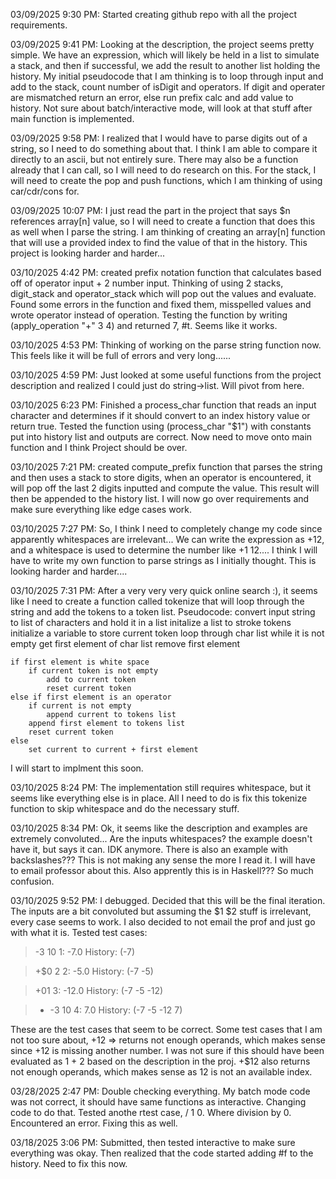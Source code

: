 03/09/2025 9:30 PM: Started creating github repo with all the project requirements.

03/09/2025 9:41 PM: Looking at the description, the project seems pretty simple. We have an expression, which will likely be held in a list to simulate a stack, and then if successful, we add the result to another list holding the history. My initial pseudocode that I am thinking is to loop through input and add to the stack, count number of isDigit and operators. If digit and operater are mismatched return an error, else run prefix calc and add value to history. Not sure about batch/interactive mode, will look at that stuff after main function is implemented.

03/09/2025 9:58 PM: I realized that I would have to parse digits out of a string, so I need to do something about that. I think I am able to compare it directly to an ascii, but not entirely sure. There may also be a function already that I can call, so I will need to do research on this. For the stack, I will need to create the pop and push functions, which I am thinking of using car/cdr/cons for.

03/09/2025 10:07 PM: I just read the part in the project that says $n references array[n] value, so I will need to create a function that does this as well when I parse the string. I am thinking of creating an array[n] function that will use a provided index to find the value of that in the history. This project is looking harder and harder...

03/10/2025 4:42 PM: created prefix notation function that calculates based off of operator input + 2 number input. Thinking of using 2 stacks, digit_stack and operator_stack which will pop out the values and evaluate. Found some errors in the function and fixed them, misspelled values and wrote operator instead of operation. Testing the function by writing (apply_operation "+" 3 4) and returned 7, #t. Seems like it works.

03/10/2025 4:53 PM: Thinking of working on the parse string function now. This feels like it will be full of errors and very long......

03/10/2025 4:59 PM: Just looked at some useful functions from the project description and realized I could just do string->list. Will pivot from here.

03/10/2025 6:23 PM: Finished a process_char function that reads an input character and determines if it should convert to an index history value or return true. Tested the function using (process_char "$1") with constants put into history list and outputs are correct. Now need to move onto main function and I think Project should be over. 

03/10/2025 7:21 PM: created compute_prefix function that parses the string and then uses a stack to store digits, when an operator is encountered, it will pop off the last 2 digits inputted and compute the value. This result will then be appended to the history list. I will now go over requirements and make sure everything like edge cases work. 

03/10/2025 7:27 PM: So, I think I need to completely change my code since apparently whitespaces are irrelevant... We can write the expression as +12, and a whitespace is used to determine the number like +1 12.... I think I will have to write my own function to parse strings as I initially thought. This is looking harder and harder....

03/10/2025 7:31 PM: After a very very very quick online search :), it seems like I need to create a function called tokenize that will loop through the string and add the tokens to a token list. Pseudocode:
convert input string to list of characters and hold it in a list
initalize a list to stroke tokens
initialize a variable to store current token
loop through char list while it is not empty
    get first element of char list
    remove first element

    if first element is white space
        if current token is not empty
            add to current token
            reset current token
    else if first element is an operator
        if current is not empty
            append current to tokens list
        append first element to tokens list
        reset current token
    else
        set current to current + first element
I will start to implment this soon.

03/10/2025 8:24 PM: The implementation still requires whitespace, but it seems like everything else is in place. All I need to do is fix this tokenize function to skip whitespace and do the necessary stuff.

03/10/2025 8:34 PM: Ok, it seems like the description and examples are extremely convoluted... Are the inputs whitespaces? the example doesn't have it, but says it can. IDK anymore. There is also an example with backslashes??? This is not making any sense the more I read it. I will have to email professor about this. Also apprently this is in Haskell??? So much confusion.

03/10/2025 9:52 PM: I debugged. Decided that this will be the final iteration. The inputs are a bit convoluted but assuming the \$1 \$2 stuff is irrelevant, every case seems to work. I also decided to not email the prof and just go with what it is. 
Tested test cases:
> -3 10
1: -7.0
History: (-7)

> +$0 2
2: -5.0
History: (-7 -5)

> +$0$1
3: -12.0
History: (-7 -5 -12)

> + -3 10
4: 7.0
History: (-7 -5 -12 7)

These are the test cases that seem to be correct.
Some test cases that I am not too sure about, +12 => returns not enough operands, which makes sense since +12 is missing another number. I was not sure if this should have been evaluated as 1 + 2 based on the description in the proj. +$12 also returns not enough operands, which makes sense as 12 is not an available index.

03/28/2025 2:47 PM: Double checking everything. My batch mode code was not correct, it should have same functions as interactive. Changing code to do that. Tested anothe rtest case, / 1 0. Where division by 0. Encountered an error. Fixing this as well.

03/18/2025 3:06 PM: Submitted, then tested interactive to make sure everything was okay. Then realized that the code started adding #f to the history. Need to fix this now.